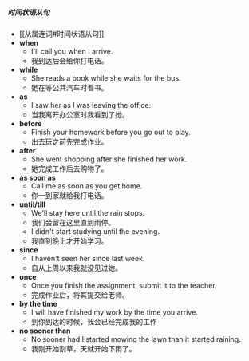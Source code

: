 ##### 时间状语从句
- [[从属连词#时间状语从句]]
- **when**
	- I'll call you when I arrive.
	- 我到达后会给你打电话。
- **while**
	- She reads a book while she waits for the bus.
	- 她在等公共汽车时看书。
- **as**
	- I saw her as I was leaving the office.
	- 当我离开办公室时我看到了她。
- **before**
	- Finish your homework before you go out to play.
	- 出去玩之前先完成作业。
- **after**
	- She went shopping after she finished her work.
	- 她完成工作后去购物了。
- **as soon as**
	- Call me as soon as you get home.
	- 你一到家就给我打电话。
- **until/till**
	- We'll stay here until the rain stops.
	- 我们会留在这里直到雨停。
	- I didn't start studying until the evening.
	- 我直到晚上才开始学习。
- **since**
	- I haven't seen her since last week.
	- 自从上周以来我就没见过她。
- **once**
	- Once you finish the assignment, submit it to the teacher.
	- 完成作业后，将其提交给老师。
- **by the time**
	- I will have finished my work by the time you arrive.
	- 到你到达的时候，我会已经完成我的工作
- **no sooner than**
	- No sooner had I started mowing the lawn than it started raining.
	- 我刚开始割草，天就开始下雨了。
